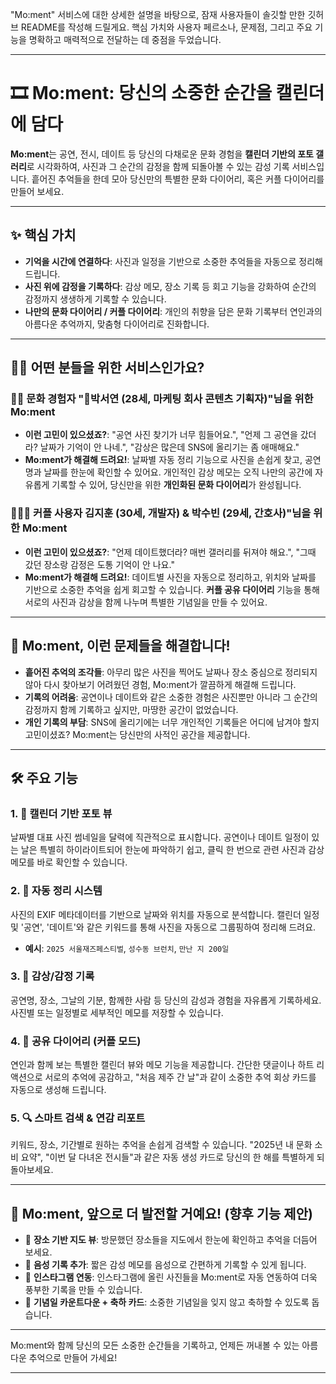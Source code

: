 "Mo:ment" 서비스에 대한 상세한 설명을 바탕으로, 잠재 사용자들이 솔깃할 만한 깃허브 README를 작성해 드릴게요. 핵심 가치와 사용자 페르소나, 문제점, 그리고 주요 기능을 명확하고 매력적으로 전달하는 데 중점을 두었습니다.

---

# 🎞️ Mo:ment: 당신의 소중한 순간을 캘린더에 담다

**Mo:ment**는 공연, 전시, 데이트 등 당신의 다채로운 문화 경험을 **캘린더 기반의 포토 갤러리**로 시각화하여, 사진과 그 순간의 감정을 함께 되돌아볼 수 있는 감성 기록 서비스입니다. 흩어진 추억들을 한데 모아 당신만의 특별한 문화 다이어리, 혹은 커플 다이어리를 만들어 보세요.

---

## ✨ 핵심 가치

* **기억을 시간에 연결하다**: 사진과 일정을 기반으로 소중한 추억들을 자동으로 정리해 드립니다.
* **사진 위에 감정을 기록하다**: 감상 메모, 장소 기록 등 회고 기능을 강화하여 순간의 감정까지 생생하게 기록할 수 있습니다.
* **나만의 문화 다이어리 / 커플 다이어리**: 개인의 취향을 담은 문화 기록부터 연인과의 아름다운 추억까지, 맞춤형 다이어리로 진화합니다.

---

## 🙋‍♀️ 어떤 분들을 위한 서비스인가요?

### 🧑‍🎤 문화 경험자 "박서연 (28세, 마케팅 회사 콘텐츠 기획자)"님을 위한 Mo:ment

* **이런 고민이 있으셨죠?**: "공연 사진 찾기가 너무 힘들어요.", "언제 그 공연을 갔더라? 날짜가 기억이 안 나네.", "감상은 많은데 SNS에 올리기는 좀 애매해요."
* **Mo:ment가 해결해 드려요!**: 날짜별 자동 정리 기능으로 사진을 손쉽게 찾고, 공연명과 날짜를 한눈에 확인할 수 있어요. 개인적인 감상 메모는 오직 나만의 공간에 자유롭게 기록할 수 있어, 당신만을 위한 **개인화된 문화 다이어리**가 완성됩니다.

### 🧑‍🤝‍🧑 커플 사용자 김지훈 (30세, 개발자) & 박수빈 (29세, 간호사)"님을 위한 Mo:ment

* **이런 고민이 있으셨죠?**: "언제 데이트했더라? 매번 갤러리를 뒤져야 해요.", "그때 갔던 장소랑 감정은 도통 기억이 안 나요."
* **Mo:ment가 해결해 드려요!**: 데이트별 사진을 자동으로 정리하고, 위치와 날짜를 기반으로 소중한 추억을 쉽게 회고할 수 있습니다. **커플 공유 다이어리** 기능을 통해 서로의 사진과 감상을 함께 나누며 특별한 기념일을 만들 수 있어요.

---

## 📌 Mo:ment, 이런 문제들을 해결합니다!

* **흩어진 추억의 조각들**: 아무리 많은 사진을 찍어도 날짜나 장소 중심으로 정리되지 않아 다시 찾아보기 어려웠던 경험, Mo:ment가 깔끔하게 해결해 드립니다.
* **기록의 어려움**: 공연이나 데이트와 같은 소중한 경험은 사진뿐만 아니라 그 순간의 감정까지 함께 기록하고 싶지만, 마땅한 공간이 없었습니다.
* **개인 기록의 부담**: SNS에 올리기에는 너무 개인적인 기록들은 어디에 남겨야 할지 고민이셨죠? Mo:ment는 당신만의 사적인 공간을 제공합니다.

---

## 🛠️ 주요 기능

### 1. 📆 캘린더 기반 포토 뷰
날짜별 대표 사진 썸네일을 달력에 직관적으로 표시합니다. 공연이나 데이트 일정이 있는 날은 특별히 하이라이트되어 한눈에 파악하기 쉽고, 클릭 한 번으로 관련 사진과 감상 메모를 바로 확인할 수 있습니다.

### 2. 📸 자동 정리 시스템
사진의 EXIF 메타데이터를 기반으로 날짜와 위치를 자동으로 분석합니다. 캘린더 일정 및 '공연', '데이트'와 같은 키워드를 통해 사진을 자동으로 그룹핑하여 정리해 드려요.
* **예시**: `2025 서울재즈페스티벌`, `성수동 브런치`, `만난 지 200일`

### 3. 📝 감상/감정 기록
공연명, 장소, 그날의 기분, 함께한 사람 등 당신의 감성과 경험을 자유롭게 기록하세요. 사진별 또는 일정별로 세부적인 메모를 저장할 수 있습니다.

### 4. 🤝 공유 다이어리 (커플 모드)
연인과 함께 보는 특별한 캘린더 뷰와 메모 기능을 제공합니다. 간단한 댓글이나 하트 리액션으로 서로의 추억에 공감하고, "처음 제주 간 날"과 같이 소중한 추억 회상 카드를 자동으로 생성해 드립니다.

### 5. 🔍 스마트 검색 & 연감 리포트
키워드, 장소, 기간별로 원하는 추억을 손쉽게 검색할 수 있습니다. "2025년 내 문화 소비 요약", "이번 달 다녀온 전시들"과 같은 자동 생성 카드로 당신의 한 해를 특별하게 되돌아보세요.

---

## 📌 Mo:ment, 앞으로 더 발전할 거예요! (향후 기능 제안)

* 📍 **장소 기반 지도 뷰**: 방문했던 장소들을 지도에서 한눈에 확인하고 추억을 더듬어 보세요.
* 💬 **음성 기록 추가**: 짧은 감성 메모를 음성으로 간편하게 기록할 수 있게 됩니다.
* 🔗 **인스타그램 연동**: 인스타그램에 올린 사진들을 Mo:ment로 자동 연동하여 더욱 풍부한 기록을 만들 수 있습니다.
* 💑 **기념일 카운트다운 + 축하 카드**: 소중한 기념일을 잊지 않고 축하할 수 있도록 돕습니다.

---

Mo:ment와 함께 당신의 모든 소중한 순간들을 기록하고, 언제든 꺼내볼 수 있는 아름다운 추억으로 만들어 가세요!

---
